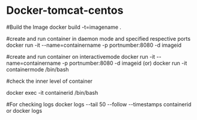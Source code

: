 # Docker-tomcat-centos

#Build the Image
docker build -t=imagename .

#create and run container in daemon mode and specified respective ports
docker run -it --name=containername -p portnumber:8080 -d imageid

#create and run container on interactivemode
docker run -it --name=containername -p portnumber:8080 -d imageid 
(or)
docker run -it containermode /bin/bash

#check the inner level of container

docker exec -it containerid /bin/bash

#For checking logs
docker logs --tail 50 --follow --timestamps containerid or docker logs 
